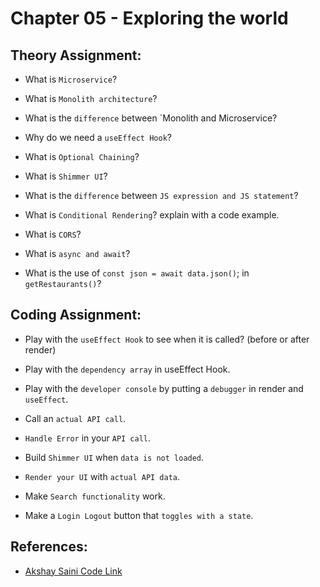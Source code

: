 # Chapter 05 - Exploring the world

## Theory Assignment:

- What is `Microservice`?

- What is `Monolith architecture`?

- What is the `difference` between `Monolith and Microservice?

- Why do we need a `useEffect Hook`?

- What is `Optional Chaining`?

- What is `Shimmer UI`?

- What is the `difference` between `JS expression and JS statement`?

- What is `Conditional Rendering`? explain with a code example.

- What is `CORS`?

- What is `async and await`?

- What is the use of `const json = await data.json()`; in `getRestaurants()`?

## Coding Assignment:

- Play with the `useEffect Hook` to see when it is called? (before or after render)

- Play with the `dependency array` in useEffect Hook.

- Play with the `developer console` by putting a `debugger` in render and `useEffect`.

- Call an `actual API call`.

- `Handle Error` in your `API call`.

- Build `Shimmer UI` when `data is not loaded`.

- `Render your UI` with `actual API data`.

- Make `Search functionality` work.

- Make a `Login Logout` button that `toggles with a state`.

## References:

- [Akshay Saini Code Link](https://bitbucket.org/namastedev/namaste-react-live/src/master/)
